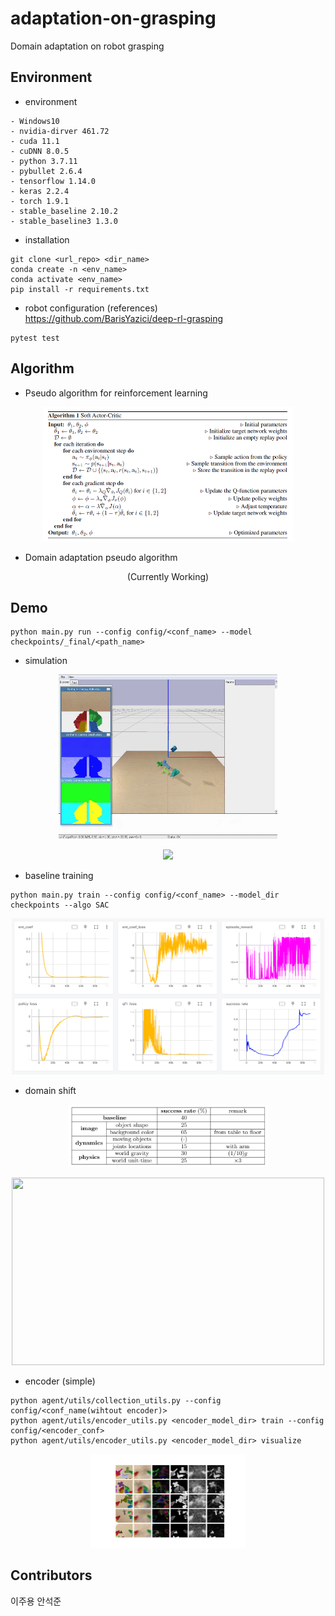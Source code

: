 # adaptation-on-grasping
Domain adaptation on robot grasping 


## Environment
- environment
```
- Windows10
- nvidia-dirver 461.72
- cuda 11.1
- cuDNN 8.0.5
- python 3.7.11
- pybullet 2.6.4
- tensorflow 1.14.0
- keras 2.2.4
- torch 1.9.1
- stable_baseline 2.10.2
- stable_baseline3 1.3.0
```
- installation 
```
git clone <url_repo> <dir_name>
conda create -n <env_name> 
conda activate <env_name> 
pip install -r requirements.txt
```

- robot configuration (references)       
https://github.com/BarisYazici/deep-rl-grasping     

```
pytest test
```

## Algorithm
- Pseudo algorithm for reinforcement learning
<p align="center">
<img src="demo/sac_pseudo.png" width="400px" height="215px">
</p>

- Domain adaptation pseudo algorithm
<p align="center">
(Currently Working)
</p>

## Demo 
```
python main.py run --config config/<conf_name> --model checkpoints/_final/<path_name>
```

- simulation
<p align="center">
<img src="demo/gripper_demo.gif" width="350px">
</p>  
<p align="center">
<img src="demo/arm_demo.gif" width="350px">
</p>  

- baseline training
```
python main.py train --config config/<conf_name> --model_dir checkpoints --algo SAC
```

<p align="center">
<img src="demo/gripper_learning_curve.PNG" width="500px" height="250px">
</p>  

- domain shift
<p align="center">
<img src="demo/domain_shift.PNG" width="320px" height="100px">
</p>  
<p align="center">
<img src="demo/domain_shift.gif" width="500px" height="300px">
</p>  

- encoder (simple)
```
python agent/utils/collection_utils.py --config config/<conf_name(wihtout encoder)> 
python agent/utils/encoder_utils.py <encoder_model_dir> train --config config/<encoder_conf>
python agent/utils/encoder_utils.py <encoder_model_dir> visualize
```

<p align="center">
<img src="demo/encoder(simple)_recon.png" width="250px" height="150px">
</p>  



## Contributors
이주용 안석준